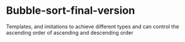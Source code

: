 # Bubble-sort-final-version
Templates, and imitations to achieve different types and can control the ascending order of ascending and descending order
